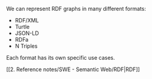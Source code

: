 We can represent RDF graphs in many different formats:
- RDF/XML
- Turtle
- JSON-LD
- RDFa
- N Triples

Each format has its own specific use cases.

[[2. Reference notes/SWE - Semantic Web/RDF|RDF]]